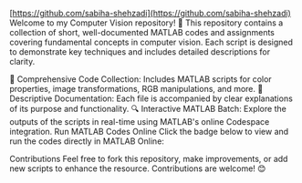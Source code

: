 [https://github.com/sabiha-shehzadi](https://github.com/sabiha-shehzadi)
Welcome to my Computer Vision repository! 🎯
This repository contains a collection of short, well-documented MATLAB codes and assignments covering fundamental concepts in computer vision. Each script is designed to demonstrate key techniques and includes detailed descriptions for clarity.

📂 Comprehensive Code Collection: Includes MATLAB scripts for color properties, image transformations, RGB manipulations, and more.
📖 Descriptive Documentation: Each file is accompanied by clear explanations of its purpose and functionality.
🔍 Interactive MATLAB Batch: Explore the outputs of the scripts in real-time using MATLAB's online Codespace integration.
Run MATLAB Codes Online
Click the badge below to view and run the codes directly in MATLAB Online:


Contributions
Feel free to fork this repository, make improvements, or add new scripts to enhance the resource. Contributions are welcome! 😊
